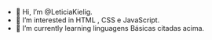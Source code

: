 - 👋 Hi, I’m @LeticiaKielig.
- 👀 I’m interested in  HTML , CSS e  JavaScript.
- 🌱 I’m currently learning  linguagens Básicas  citadas acima.

<!---
LeticiaKieling/LeticiaKieling is a ✨ special ✨ repository because its `README.md` (this file) appears on your GitHub profile.
You can click the Preview link to take a look at your changes.
--->
